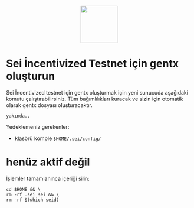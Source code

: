 
<p align="center">
  <img height="100" height="auto" src="https://raw.githubusercontent.com/Nodeist/Testnet_Kurulumlar/main/Sei/169664551-39020c2e-fa95-483b-916b-c52ce4cb907c.png">
</p>

# Sei İncentivized Testnet için gentx oluşturun
Sei İncentivized testnet için gentx oluşturmak için yeni sunucuda aşağıdaki komutu çalıştırabilirsiniz. Tüm bağımlılıkları kuracak ve sizin için otomatik olarak gentx dosyası oluşturacaktır.
```
yakında..
```

Yedeklemeniz gerekenler:
- klasörü komple `$HOME/.sei/config/`

# henüz aktif değil

İşlemler tamamlanınca içeriği silin: 
```
cd $HOME && \
rm -rf .sei sei && \
rm -rf $(which seid)
```

